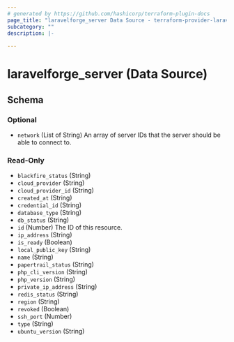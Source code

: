 ```yaml
---
# generated by https://github.com/hashicorp/terraform-plugin-docs
page_title: "laravelforge_server Data Source - terraform-provider-laravelforge"
subcategory: ""
description: |-
  
---
```


# laravelforge_server (Data Source)





<!-- schema generated by tfplugindocs -->
## Schema

### Optional

- `network` (List of String) An array of server IDs that the server should be able to connect to.

### Read-Only

- `blackfire_status` (String)
- `cloud_provider` (String)
- `cloud_provider_id` (String)
- `created_at` (String)
- `credential_id` (String)
- `database_type` (String)
- `db_status` (String)
- `id` (Number) The ID of this resource.
- `ip_address` (String)
- `is_ready` (Boolean)
- `local_public_key` (String)
- `name` (String)
- `papertrail_status` (String)
- `php_cli_version` (String)
- `php_version` (String)
- `private_ip_address` (String)
- `redis_status` (String)
- `region` (String)
- `revoked` (Boolean)
- `ssh_port` (Number)
- `type` (String)
- `ubuntu_version` (String)


